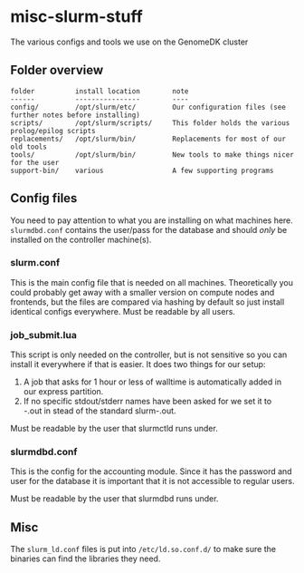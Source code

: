misc-slurm-stuff
================

The various configs and tools we use on the GenomeDK cluster

Folder overview
---------------

    folder          install location        note
    ------          ----------------        ----
    config/         /opt/slurm/etc/         Our configuration files (see further notes before installing)
    scripts/        /opt/slurm/scripts/     This folder holds the various prolog/epilog scripts
    replacements/   /opt/slurm/bin/         Replacements for most of our old tools
    tools/          /opt/slurm/bin/         New tools to make things nicer for the user
    support-bin/    various                 A few supporting programs

Config files
------------
You need to pay attention to what you are installing on what machines here.
`slurmdbd.conf` contains the user/pass for the database and should _only_ be
installed on the controller machine(s).

### slurm.conf
This is the main config file that is needed on all machines.
Theoretically you could probably get away with a smaller version on compute
nodes and frontends, but the files are compared via hashing by default so just
install identical configs everywhere.
Must be readable by all users.

### job_submit.lua
This script is only needed on the controller, but is not sensitive so you can
install it everywhere if that is easier.
It does two things for our setup:

1. A job that asks for 1 hour or less of walltime is automatically added in  
our express partition.
2. If no specific stdout/stderr names have been asked for we set it to  
<jobname>-<jobid>.out in stead of the standard slurm-<jobid>.out.

Must be readable by the user that slurmctld runs under.

### slurmdbd.conf
This is the config for the accounting module. Since it has the password and
user for the database it is important that it is not accessible to regular
users.

Must be readable by the user that slurmdbd runs under.

Misc
----
The `slurm_ld.conf` files is put into `/etc/ld.so.conf.d/` to make sure the
binaries can find the libraries they need.
